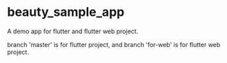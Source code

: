 # beauty_sample_app

A demo app for flutter and flutter web project.

branch 'master' is for flutter project, and branch 'for-web' is for flutter web project. 

